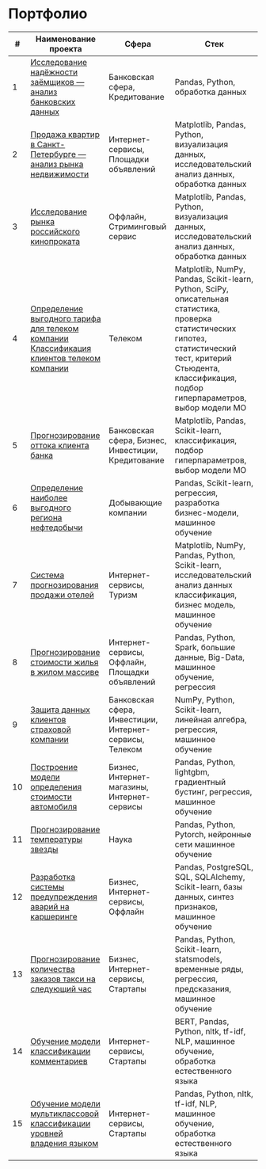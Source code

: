 # Портфолио

| # | Наименование проекта | Сфера | Стек |
| --- | --- | --- | --- |
| 1 | [Исследование надёжности заёмщиков — анализ банковских данных](https://github.com/nikitinavaleria/Portfolio/tree/master/Borrowers)| Банковская сфера, Кредитование | Pandas, Python, обработка данных |
| 2 | [Продажа квартир в Санкт-Петербурге — анализ рынка недвижимости](https://github.com/nikitinavaleria/Portfolio/tree/master/Sale-of-apartments)| Интернет-сервисы, Площадки объявлений | Matplotlib, Pandas, Python, визуализация данных, исследовательский анализ данных, обработка данных |
| 3 | [Исследование рынка российского кинопроката](https://github.com/nikitinavaleria/Portfolio/tree/master/Film-distribution)| Оффлайн, Стриминговый сервис | Matplotlib, Pandas, Python, визуализация данных, исследовательский анализ данных, обработка данных |
| 4 | [Определение выгодного тарифа для телеком компании   Классификация клиентов телеком компании](https://github.com/nikitinavaleria/Portfolio/tree/master/Tariff-recommendation)| Телеком | Matplotlib, NumPy, Pandas, Scikit-learn, Python, SciPy, описательная статистика, проверка статистических гипотез, статистический тест, критерий Стьюдента, классификация, подбор гиперпараметров, выбор модели МО |
| 5 | [Прогнозирование оттока клиента банка](https://github.com/nikitinavaleria/Portfolio/tree/master/Bank-clients)| Банковская сфера, Бизнес, Инвестиции, Кредитование | Matplotlib, Pandas, Scikit-learn, классификация, подбор гиперпараметров, выбор модели МО |
| 6 | [Определение наиболее выгодного региона нефтедобычи](https://github.com/nikitinavaleria/Portfolio/tree/master/Oil-wells)| Добывающие компании | Pandas, Scikit-learn, регрессия, разработка бизнес-модели, машинное обучение |
| 7 | [Система прогнозирования продажи отелей](https://github.com/nikitinavaleria/Portfolio/tree/master/Hotel)| Интернет-сервисы, Туризм | Matplotlib, NumPy, Pandas, Python, Scikit-learn, исследовательский анализ данных классификация, бизнес модель, машинное обучение |
| 8 | [Прогнозирование стоимости жилья в жилом массиве](https://github.com/nikitinavaleria/Portfolio/tree/master/First-pySpark)| Интернет-сервисы, Оффлайн, Площадки объявлений | Pandas, Python, Spark, большие данные, Big-Data, машинное обучение, регрессия |
| 9 | [Защита данных клиентов страховой компании](https://github.com/nikitinavaleria/Portfolio/tree/master/Data_protection) | Банковская сфера, Инвестиции, Интернет-сервисы, Телеком | NumPy, Python, Scikit-learn, линейная алгебра, регрессия, машинное обучение |
| 10 | [Построение модели определения стоимости автомобиля](https://github.com/nikitinavaleria/Portfolio/tree/master/Autos_analysis)| Бизнес, Интернет-магазины, Интернет-сервисы | Pandas, Python, lightgbm, градиентный бустинг, регрессия, машинное обучение |
| 11 | [Прогнозирование температуры звезды](https://github.com/nikitinavaleria/Portfolio/tree/master/Temperature-of-stars-using-NN)| Наука | Pandas, Python, Pytorch, нейронные сети машинное обучение |
| 12 | [Разработка системы предупреждения аварий на каршеринге](https://github.com/nikitinavaleria/Portfolio/tree/master/Accident-analysis)| Бизнес, Интернет-сервисы, Оффлайн | Pandas, PostgreSQL, SQL, SQLAlchemy, Scikit-learn, базы данных, синтез признаков, машинное обучение |
| 13 | [Прогнозирование количества заказов такси на следующий час](https://github.com/nikitinavaleria/Portfolio/tree/master/Taxi-Timeseries)| Бизнес, Интернет-сервисы, Стартапы | Pandas, Python, Scikit-learn, statsmodels, временные ряды, регрессия, предсказания, машинное обучение |
| 14 | [Обучение модели классификации комментариев](https://github.com/nikitinavaleria/Portfolio/tree/master/Language-processing/Toxic_comments)| Интернет-сервисы, Стартапы | BERT, Pandas, Python, nltk, tf-idf, NLP, машинное обучение, обработка естественного языка |
| 15 | [Обучение модели мультиклассовой классификации уровней владения языком](https://github.com/nikitinavaleria/Portfolio/tree/master/Language-processing/Movies) | Интернет-сервисы, Стартапы | Pandas, Python, nltk, tf-idf, NLP, машинное обучение, обработка естественного языка |
